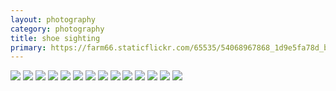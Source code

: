 ```yaml
---
layout: photography
category: photography
title: shoe sighting
primary: https://farm66.staticflickr.com/65535/54068967868_1d9e5fa78d_b.jpg
---
```


<div class="gallery">
  <div class="row">
    <div class="column">
      <img src="https://farm66.staticflickr.com/65535/54068967868_1d9e5fa78d_b.jpg">
      <img src="https://farm66.staticflickr.com/65535/54071238452_dd532b67e7_b.jpg">
      <img src="https://farm66.staticflickr.com/65535/54072121801_eaa5f6a22e_b.jpg">
      <img src="https://farm66.staticflickr.com/65535/54067761235_8315f86973_b.jpg">
      <img src="https://farm66.staticflickr.com/65535/54072448634_33b2975fe1_b.jpg">
      <img src="https://farm66.staticflickr.com/65535/54067299526_7c33e127a9_b.jpg">
      <img src="https://farm66.staticflickr.com/65535/54067629499_6ef6ff3e0d_b.jpg">
      <img src="https://farm66.staticflickr.com/65535/54067299491_3c6f02b7d8_b.jpg">
      <img src="https://farm66.staticflickr.com/65535/54139966756_512bab7c4b_b.jpg">
      <img src="https://farm66.staticflickr.com/65535/54139965341_575bd426f0_b.jpg">
      <img src="https://farm66.staticflickr.com/65535/54140250878_59e6c05492_b.jpg">
      <img src="https://farm66.staticflickr.com/65535/54139964891_0f871c4ec8_b.jpg">
      <img src="https://farm66.staticflickr.com/65535/54140246568_357c0060a9_b.jpg">
      <img src="https://farm66.staticflickr.com/65535/54139964746_af4b6a21ea_b.jpg">
    </div>
  </div>
</div>
